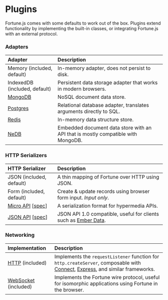 # Plugins

Fortune.js comes with some defaults to work out of the box. Plugins extend functionality by implementing the built-in classes, or integrating Fortune.js with an external protocol.


### Adapters

| Adapter          | Description                                              |
|:-----------------|:---------------------------------------------------------|
| Memory (included, default) | In-memory adapter, does not persist to disk. |
| IndexedDB (included, default) | Persistent data storage adapter that works in modern browsers. |
| [MongoDB](https://github.com/fortunejs/fortune-mongodb) | NoSQL document data store. |
| [Postgres](https://github.com/fortunejs/fortune-postgres) | Relational database adapter, translates arguments directly to SQL. |
| [Redis](https://github.com/thibremy/fortune-redis) | In-memory data structure store. |
| [NeDB](https://github.com/fortunejs/fortune-nedb) | Embedded document data store with an API that is mostly compatible with MongoDB. |


### HTTP Serializers

| HTTP Serializer  | Description                                              |
|:-----------------|:---------------------------------------------------------|
| JSON (included, default) | A thin mapping of Fortune over HTTP using JSON. |
| Form (included, default) | Create & update records using browser form input. *Input only*. |
| [Micro API](https://github.com/fortunejs/fortune-micro-api) [[spec](http://micro-api.org)] | A serialization format for hypermedia APIs. |
| [JSON API](https://github.com/fortunejs/fortune-json-api) [[spec](http://jsonapi.org)] | JSON API 1.0 compatible, useful for clients such as [Ember Data](https://github.com/emberjs/data). |


### Networking

| Implementation   | Description                                              |
|:-----------------|:---------------------------------------------------------|
| [HTTP](http://fortunejs.com/api/#net-http) (included) | Implements the `requestListener` function for `http.createServer`, composable with [Connect](https://github.com/senchalabs/connect), [Express](http://expressjs.com/), and similar frameworks. |
| [WebSocket](http://fortunejs.com/api/#net-ws) (included) | Implements the Fortune wire protocol, useful for isomorphic applications using Fortune in the browser. |
